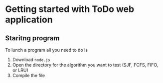 # Getting started with ToDo web application
## Staritng program
To lunch a program all you need to do is
1. Download `node.js`
2. Open the directory for the algorithm you want to test (SJF, FCFS, FIFO, or LRU)
3. Compile the file
